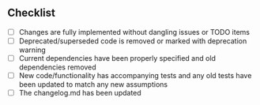 ## Checklist
- [ ] Changes are fully implemented without dangling issues or TODO items
- [ ] Deprecated/superseded code is removed or marked with deprecation warning
- [ ] Current dependencies have been properly specified and old dependencies removed
- [ ] New code/functionality has accompanying tests and any old tests have been updated to match any new assumptions
- [ ] The changelog.md has been updated